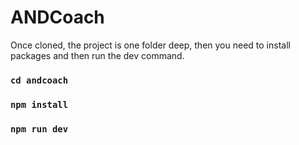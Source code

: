 # ANDCoach

Once cloned, the project is one folder deep, then you need to install packages and then run the dev command.

### ```cd andcoach```

### ```npm install```

### ```npm run dev```
